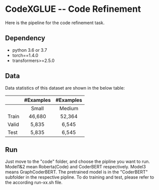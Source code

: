 # CodeXGLUE -- Code Refinement

Here is the pipeline for the code refinement task.


## Dependency

- python 3.6 or 3.7
- torch==1.4.0
- transformers>=2.5.0


## Data

Data statistics of this dataset are shown in the below table:

|         | #Examples | #Examples |
| ------- | :-------: | :-------: |
|         |   Small   |   Medium  |
|  Train  |   46,680  |   52,364  |
|  Valid  |    5,835  |    6,545  |
|   Test  |    5,835  |    6,545  |


## Run
Just move to the "code" folder, and choose the pipline you want to run. Model1&2 mean
Roberta(Code) and CoderBERT respectively. Model3 means GraphCoderBERT. The pretrained 
model is in the "CoderBERT" subfolder in the respective pipline. To do training and 
test, please refer to the according run-xx.sh file. 


